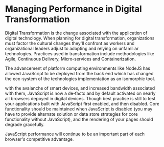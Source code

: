 # Managing Performance in Digital Transformation

Digital Transformation is the change associated with the application of digital technology. When planning for digital transformation, organizations must factor the cultural changes they'll confront as workers and organizational leaders adjust to adopting and relying on unfamiliar technologies. Practices used in transformation include methodologies like Agile, Continuous Delivery, Micro-services and Containerization.

The advancement of platform computing environments like NodeJS has allowed JavaScript to be deployed from the back end which has changed the eco-system of the technologies implementation as an isomorphic tool. 

with the avalanche of smart devices, and  increased bandwidth associated with them,  JavaScript is now a de-facto and by default activated on nearly all browsers depoyed in  digital  devices.  Though best practise is still to test your applications built with JavaScript first enabled, and then disabled. Core functionality should be maintained when JavaScript is disabled (you may have to provide alternate solution or data store strategies for core functionality without JavaScript), and the rendering of your pages should degrade gracefully. 

JavaScript performance will continue to be an important part of each browser's competitive advantage.